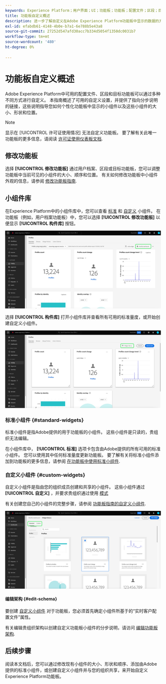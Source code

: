 ```yaml
---
keywords: Experience Platform；用户界面；UI；功能板；功能板；配置文件；区段；目标
title: 功能板自定义概述
description: 进一步了解自定义在Adobe Experience Platform功能板中显示的数据的方式。
exl-id: efabdb61-4148-4b0e-b7a1-6e788b5e43a8
source-git-commit: 27252d547afd30acc7b334d5054f1350dc0031b7
workflow-type: tm+mt
source-wordcount: '480'
ht-degree: 0%

---
```


# 功能板自定义概述

Adobe Experience Platform中可用的配置文件、区段和目标功能板可以通过多种不同方式进行自定义。 本指南概述了可用的自定义设置，并提供了指向分步说明的链接，这些说明指导您如何个性化功能板中显示的小组件以及这些小组件的大小、形状和位置。

>[!NOTE]
>
>显示在 [!UICONTROL 许可证使用情况] 无法自定义功能板。 要了解有关此唯一功能板的更多信息，请阅读 [许可证使用仪表板文档](../guides/license-usage.md).

## 修改功能板

选择 **[!UICONTROL 修改功能板]** 通过用户档案、区段或目标功能板，您可以调整功能板中当前可见的小组件的大小、顺序和位置。 有关如何修改功能板中小组件外观的信息，请参阅 [修改功能板指南](modify.md).

## 小组件库

在Experience Platform中的小组件库中，您可以查看 [标准](#standard-widgets) 和 [自定义](#custom-widgets) 小组件。 在功能板（例如，用户档案功能板）中，您可以选择 **[!UICONTROL 修改功能板]** 以便显示 **[!UICONTROL 构件库]** 按钮。

![突出显示了“修改”功能板的“配置文件”功能板。](../images/customization/modify-dashboard.png)

选择 **[!UICONTROL 构件库]** 打开小组件库并查看所有可用的标准量度，或开始创建自定义小组件。

![突出显示了Widget库的用户档案仪表板。](../images/customization/widget-library-button.png)

### 标准小组件 {#standard-widgets}

标准小组件是指Adobe提供的用于功能板的小组件。 这些小组件是只读的，贵组织无法编辑。

在小组件库中， **[!UICONTROL 标准]** 选项卡包含由Adobe提供的所有可用的标准小组件。 您可以使用其中任何标准量度更新功能板。 要了解有关将标准小组件添加到功能板的更多信息，请参阅 [在功能板中使用标准小组件](standard-widgets.md).

### 自定义小组件 {#custom-widgets}

自定义小组件是指由您的组织成员创建和共享的小组件。 这些小组件通过 **[!UICONTROL 自定义]** ，并要求贵组织通过使用 [模式](#edit-schema)

有关创建您自己的小组件的完整步骤，请参阅 [功能板指南的自定义小组件](custom-widgets.md).

![突出显示了“标准”和“自定义”的小组件库工作区。](../images/customization/widget-library.png)

#### 编辑架构 {#edit-schema}

要创建 [自定义小组件](#custom-widgets) 对于功能板，您必须首先确定小组件所基于的“实时客户配置文件”属性。

有关编辑贵组织架构以创建自定义功能板小组件的分步说明，请访问 [编辑功能板架构](edit-schema.md).

## 后续步骤

阅读本文档后，您可以通过修改现有小组件的大小、形状和顺序、添加由Adobe提供的标准小组件，或创建自定义小组件并与您的组织共享，来开始自定义Experience Platform功能板。
